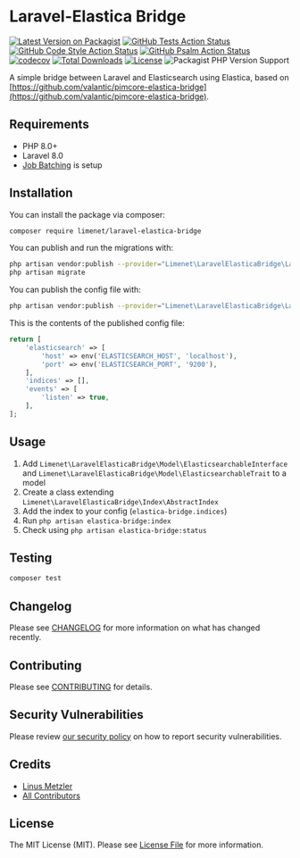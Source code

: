 # Laravel-Elastica Bridge

[![Latest Version on Packagist](https://img.shields.io/packagist/v/limenet/laravel-elastica-bridge.svg?style=flat)](https://packagist.org/packages/limenet/laravel-elastica-bridge)
[![GitHub Tests Action Status](https://img.shields.io/github/workflow/status/limenet/laravel-elastica-bridge/run-tests?label=tests)](https://github.com/limenet/laravel-elastica-bridge/actions/workflows/run-tests.yml)
[![GitHub Code Style Action Status](https://img.shields.io/github/workflow/status/limenet/laravel-elastica-bridge/Check%20&%20fix%20styling?label=code%20style)](https://github.com/limenet/laravel-elastica-bridge/actions/workflows/php-cs-fixer.yml)
[![GitHub Psalm Action Status](https://img.shields.io/github/workflow/status/limenet/laravel-elastica-bridge/Psalm?label=psalm)](https://github.com/limenet/laravel-elastica-bridge/actions/workflows/psalm.yml)
[![codecov](https://codecov.io/gh/limenet/laravel-elastica-bridge/branch/main/graph/badge.svg?token=2ZE85IILKR)](https://codecov.io/gh/limenet/laravel-elastica-bridge)
[![Total Downloads](https://img.shields.io/packagist/dt/limenet/laravel-elastica-bridge.svg?style=flat)](https://packagist.org/packages/limenet/laravel-elastica-bridge)
[![License](https://img.shields.io/github/license/limenet/laravel-elastica-bridge)](LICENSE.md)
![Packagist PHP Version Support](https://img.shields.io/packagist/php-v/limenet/laravel-elastica-bridge)

A simple bridge between Laravel and Elasticsearch using Elastica, based on [https://github.com/valantic/pimcore-elastica-bridge](https://github.com/valantic/pimcore-elastica-bridge).


## Requirements

- PHP 8.0+
- Laravel 8.0
- [Job Batching](https://laravel.com/docs/8.x/queues#job-batching) is setup

## Installation

You can install the package via composer:

```bash
composer require limenet/laravel-elastica-bridge
```

You can publish and run the migrations with:

```bash
php artisan vendor:publish --provider="Limenet\LaravelElasticaBridge\LaravelElasticaBridgeServiceProvider" --tag="elastica-bridge-migrations"
php artisan migrate
```

You can publish the config file with:
```bash
php artisan vendor:publish --provider="Limenet\LaravelElasticaBridge\LaravelElasticaBridgeServiceProvider" --tag="elastica-bridge-config"
```

This is the contents of the published config file:

```php
return [
    'elasticsearch' => [
        'host' => env('ELASTICSEARCH_HOST', 'localhost'),
        'port' => env('ELASTICSEARCH_PORT', '9200'),
    ],
    'indices' => [],
    'events' => [
        'listen' => true,
    ],
];

```

## Usage

1. Add `Limenet\LaravelElasticaBridge\Model\ElasticsearchableInterface` and `Limenet\LaravelElasticaBridge\Model\ElasticsearchableTrait` to a model
2. Create a class extending `Limenet\LaravelElasticaBridge\Index\AbstractIndex`
3. Add the index to your config (`elastica-bridge.indices`)
4. Run `php artisan elastica-bridge:index`
5. Check using `php artisan elastica-bridge:status`

## Testing

```bash
composer test
```

## Changelog

Please see [CHANGELOG](CHANGELOG.md) for more information on what has changed recently.

## Contributing

Please see [CONTRIBUTING](.github/CONTRIBUTING.md) for details.

## Security Vulnerabilities

Please review [our security policy](../../security/policy) on how to report security vulnerabilities.

## Credits

- [Linus Metzler](https://github.com/limenet)
- [All Contributors](../../contributors)

## License

The MIT License (MIT). Please see [License File](LICENSE.md) for more information.
